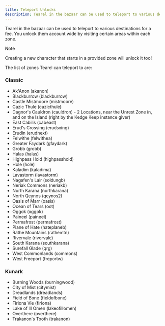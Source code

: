 ```yaml
---
title: Teleport Unlocks
description: Tearel in the bazaar can be used to teleport to various destinations for a fee. This page lists all locations unlockable.
---
```


Tearel in the bazaar can be used to teleport to various destinations for a fee. You unlock them account wide by visiting certain areas within each zone.
<!--more-->

> [!note]
> Creating a new character that starts in a provided zone will unlock it too!

The list of zones Tearel can teleport to are:

### Classic

* Ak'Anon (akanon)
* Blackburrow (blackburrow)
* Castle Mistmoore (mistmoore)
* Cazic Thule (cazicthule)
* Dagnor's Cauldron (cauldron) - 2 Locations, near the Unrest Zone in, and on the Island (right by the Kedge Keep instance giver)
* East Cabilis (cabeast)
* Erud's Crossing (erudsxing)
* Erudin (erudnext)
* Felwithe (felwithea)
* Greater Faydark (gfaydark)
* Grobb (grobb)
* Halas (halas)
* Highpass Hold (highpasshold)
* Hole (hole)
* Kaladim (kaladima)
* Lavastorm (lavastorm)
* Nagafen's Lair (soldungb)
* Neriak Commons (neriakb)
* North Karana (northkarana)
* North Qeynos (qeynos2)
* Oasis of Marr (oasis)
* Ocean of Tears (oot)
* Oggok (oggok)
* Paineel (paineel)
* Permafrost (permafrost)
* Plane of Hate (hateplaneb)
* Rathe Mountains (rathemtn)
* Rivervale (rivervale)
* South Karana (southkarana)
* Surefall Glade (qrg)
* West Commonlands (commons)
* West Freeport (freportw)

### Kunark

* Burning Woods (burningwood)
* City of Mist (citymist)
* Dreadlands (dreadlands)
* Field of Bone (fieldofbone)
* Firiona Vie (firiona)
* Lake of Ill Omen (lakeofillomen)
* Overthere (overthere)
* Trakanon's Tooth (trakanon)
